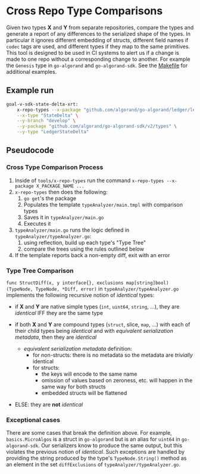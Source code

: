 # Cross Repo Type Comparisons

Given two types **X** and **Y** from separate repositories, compare the types and generate a report of any differences to the serialized shape of the types. In particular it ignores different embedding of structs, different field names if `codec` tags are used, and different types if they map to the same primitives.
This tool is designed to be used in CI systems to alert us if a change is made to one repo without a corresponding change to another. For example the `Genesis` type in `go-algorand` and `go-algorand-sdk`. See the [Makefile](./Makefile) for additional examples.

## Example run

```sh
goal-v-sdk-state-delta-xrt:
    x-repo-types --x-package "github.com/algorand/go-algorand/ledger/ledgercore" \
    --x-type "StateDelta" \
    --y-branch "develop" \
    --y-package "github.com/algorand/go-algorand-sdk/v2/types" \
    --y-type "LedgerStateDelta"
```

## Pseudocode

### Cross Type Comparison Process

1. Inside of `tools/x-repo-types` run the command `x-repo-types --x-package X_PACKAGE_NAME ...`
2. `x-repo-types` then does the following:
   1. `go get`'s the package
   2. Populates the template `typeAnalyzer/main.tmpl` with comparison types
   3. Saves it in `typeAnalyzer/main.go`
   4. Executes it
3. `typeAnalyzer/main.go` runs the logic defined in `typeAnalyzer/typeAnalyzer.go`:
   1. using reflection, build up each type's "Type Tree"
   2. compare the trees using the rules outlined below
4. If the template reports back a non-empty diff, exit with an error

### Type Tree Comparison

`func StructDiff(x, y interface{}, exclusions map[string]bool) (TypeNode, TypeNode, *Diff, error)` in `typeAnalyzer/typeAnalyzer.go` implements the following recursive notion of _identical_ types:

* if **X** and **Y** are native simple types (`int`, `uint64`, `string`, ...), they are _identical_ IFF they are the same type
* if both **X** and **Y** are compound types (`struct`, slice, `map`, ...) with each of their child types being _identical_ and with _equivalent serialization metadata_, then they are _identical_
  * _equivalent serialization metadata_ definition:
    * for non-structs: there is no metadata so the metadata are _trivially_ identical
    * for structs:
      * the keys will encode to the same name
      * omission of values based on zeroness, etc. will happen in the same way for both structs
      * embedded structs will be flattened

* ELSE: they are **not** _identical_

### Exceptional cases

There are some cases that break the definition above. For example, `basics.MicroAlgos` is a struct in
`go-algorand` but is an alias for `uint64` in `go-algorand-sdk`. Our serializers know to produce the same
output, but this violates the previous notion of _identical_. Such exceptions are handled by providing the string produced by the type's `TypeNode.String()` method
as an element in the set `diffExclusions` of `typeAnalyzer/typeAnalyzer.go`.
